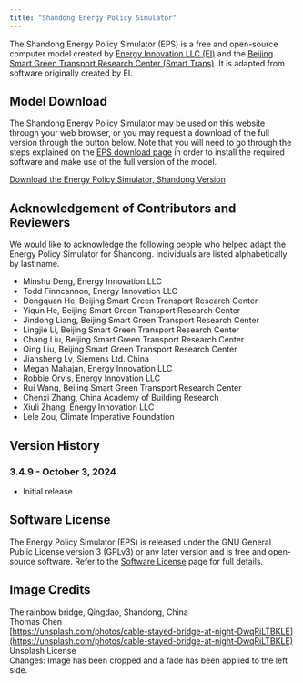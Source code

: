 ```yaml
---
title: "Shandong Energy Policy Simulator"
---
```


The Shandong Energy Policy Simulator (EPS) is a free and open-source computer model created by [Energy Innovation LLC (EI)](https://energyinnovation.org/) and the [Beijing Smart Green Transport Research Center (Smart Trans)](http://smart-trans.net/). It is adapted from software originally created by EI.

## Model Download

The Shandong Energy Policy Simulator may be used on this website through your web browser, or you may request a download of the full version through the button below. Note that you will need to go through the steps explained on the [EPS download page](../download) in order to install the required software and make use of the full version of the model.

<p><a href="https://wkf.ms/3TVUpvP" class="btn">Download the Energy Policy Simulator, Shandong Version</a></p>

## Acknowledgement of Contributors and Reviewers
We would like to acknowledge the following people who helped adapt the Energy Policy Simulator for Shandong. Individuals are listed alphabetically by last name.

* Minshu Deng, Energy Innovation LLC
* Todd Finncannon, Energy Innovation LLC
* Dongquan He, Beijing Smart Green Transport Research Center
* Yiqun He, Beijing Smart Green Transport Research Center
* Jindong Liang, Beijing Smart Green Transport Research Center
* Lingjie Li, Beijing Smart Green Transport Research Center
* Chang Liu, Beijing Smart Green Transport Research Center
* Qing Liu, Beijing Smart Green Transport Research Center
* Jiansheng Lv, Siemens Ltd. China
* Megan Mahajan, Energy Innovation LLC
* Robbie Orvis, Energy Innovation LLC
* Rui Wang, Beijing Smart Green Transport Research Center
* Chenxi Zhang, China Academy of Building Research
* Xiuli Zhang, Energy Innovation LLC
* Lele Zou, Climate Imperative Foundation

## Version History

### **3.4.9 - October 3, 2024**

* Initial release

## Software License

The Energy Policy Simulator (EPS) is released under the GNU General Public License version 3 (GPLv3) or any later version and is free and open-source software. Refer to the [Software License](../software-license) page for full details.

## Image Credits
The rainbow bridge, Qingdao, Shandong, China<br/>
Thomas Chen<br/>
[https://unsplash.com/photos/cable-stayed-bridge-at-night-DwqRiLTBKLE](https://unsplash.com/photos/cable-stayed-bridge-at-night-DwqRiLTBKLE)<br/>
Unsplash License<br/>
Changes: Image has been cropped and a fade has been applied to the left side.
